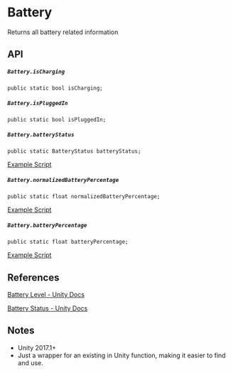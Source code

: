 # Battery
Returns all battery related information

## API
##### `Battery.isCharging`
`public static bool isCharging;`

##### `Battery.isPluggedIn`
`public static bool isPluggedIn;`

##### `Battery.batteryStatus`
`public static BatteryStatus batteryStatus;`

[Example Script](../../../Assets/UnityMobileModuleDemo/Battery/DisplayBatteryStatus.cs)

##### `Battery.normalizedBatteryPercentage`
`public static float normalizedBatteryPercentage;`

[Example Script](../../../Assets/UnityMobileModuleDemo/Battery/DisplayNormalizedBatteryPercentage.cs)

##### `Battery.batteryPercentage`
`public static float batteryPercentage;`

[Example Script](../../../Assets/UnityMobileModuleDemo/Battery/DisplayBatteryPercentage.cs)

## References
[Battery Level - Unity Docs](https://docs.unity3d.com/2017.1/Documentation/ScriptReference/SystemInfo-batteryLevel.html)

[Battery Status - Unity Docs](https://docs.unity3d.com/2017.1/Documentation/ScriptReference/SystemInfo-batteryStatus.html)

## Notes
* Unity 2017.1+
* Just a wrapper for an existing in Unity function, making it easier to find and use.